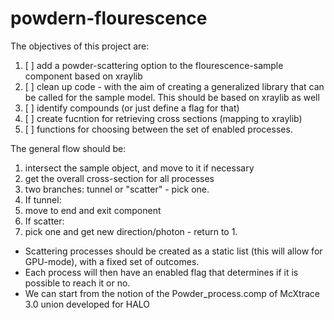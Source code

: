 # powdern-flourescence
The objectives of this project are:

1. [ ] add a powder-scattering option to the flourescence-sample component based on xraylib
2. [ ] clean up code - with the aim of creating a generalized library that can be called for the sample model.
  This should be based on xraylib as well
  1. [ ] identify compounds (or just define a flag for that)
  2. [ ] create fucntion for retrieving cross sections (mapping to xraylib)
  3. [ ] functions for choosing between the set of enabled processes.

The general flow should be:
1. intersect the sample object, and move to it if necessary
2. get the overall cross-section for all processes
3. two branches: tunnel or "scatter" - pick one.
4. If tunnel:
  1. move to end and exit component
5. If scatter: 
  1. pick one and get new direction/photon - return to 1.

- Scattering processes should be created as a static list (this will allow for GPU-mode), with a fixed set of outcomes.
- Each process will then have an enabled flag that determines if it is possible to reach it or no.
- We can start from the notion of the Powder_process.comp of McXtrace 3.0 union developed for HALO
